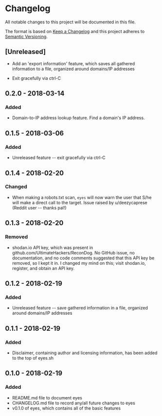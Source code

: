 # Changelog
All notable changes to this project will be documented in this file.

The format is based on [Keep a Changelog](http://keepachangelog.com/en/1.0.0/)
and this project adheres to [Semantic Versioning](http://semver.org/spec/v2.0.0.html).

## [Unreleased]
- Add an 'export information' feature, which saves all gathered information to a file, organized around domains/IP addresses

- Exit gracefully via ctrl-C

## 0.2.0 - 2018-03-14
### Added
- Domain-to-IP address lookup feature. Find a domain's IP address.

## 0.1.5 - 2018-03-06
### Added
- Unreleased feature -- exit gracefully via ctrl-C

## 0.1.4 - 2018-02-20
### Changed
- When making a robots.txt scan, `eyes` will now warn the user that S/he will make a direct call to the target. Issue raised by u/deezycaprese (Reddit user -- thanks pal!)

## 0.1.3 - 2018-02-20
### Removed
- shodan.io API key, which was present in github.com/UltimateHackers/ReconDog. No GitHub issue, no documentation, and no code comments
	suggested that this API key be removed, so I kept it in. I changed my mind on this; visit shodan.io, register, and obtain an API key.

## 0.1.2 - 2018-02-19
### Added
- Unreleased feature -- save gathered information in a file, organized around domains/IP addresses

## 0.1.1 - 2018-02-19
### Added
- Disclaimer, containing author and licensing information, has been added to the top of eyes.sh

## 0.1.0 - 2018-02-19
### Added
- README.md file to document eyes
- CHANGELOG.md file to record any/all future changes to eyes
- v0.1.0 of eyes, which contains all of the basic features

